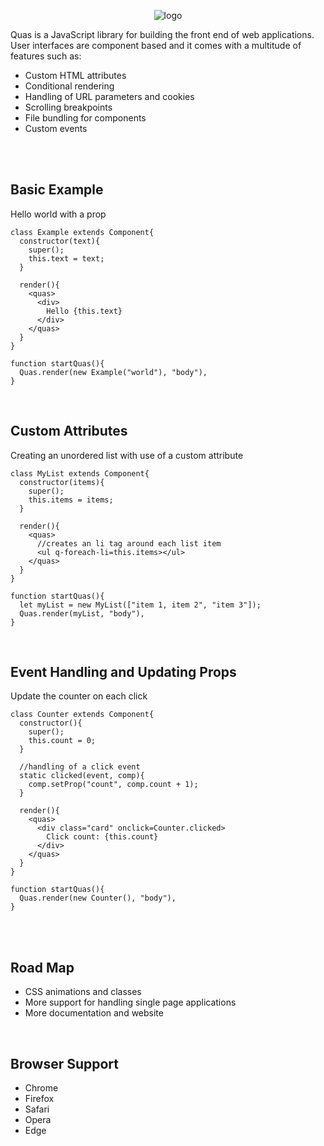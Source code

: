 <p align="center">
  <img src="https://i.imgur.com/Fo2YyRP.png" alt="logo">
</p>

Quas is a JavaScript library for building the front end of web applications.
User interfaces are component based and it comes with a multitude of features such as:

* Custom HTML attributes
* Conditional rendering
* Handling of URL parameters and cookies
* Scrolling breakpoints
* File bundling for components
* Custom events

<br>
<br>

## Basic Example
Hello world with a prop
```
class Example extends Component{
  constructor(text){
    super();
    this.text = text;
  }

  render(){
    <quas>
      <div>
        Hello {this.text}
      </div>
    </quas>
  }
}

function startQuas(){
  Quas.render(new Example("world"), "body"),
}
```

<br>

## Custom Attributes
Creating an unordered list with use of a custom attribute
```
class MyList extends Component{
  constructor(items){
    super();
    this.items = items;
  }

  render(){
    <quas>
      //creates an li tag around each list item
      <ul q-foreach-li=this.items></ul>
    </quas>
  }
}

function startQuas(){
  let myList = new MyList(["item 1, item 2", "item 3"]);
  Quas.render(myList, "body"),
}
```

<br>

## Event Handling and Updating Props
Update the counter on each click
```
class Counter extends Component{
  constructor(){
    super();
    this.count = 0;
  }

  //handling of a click event
  static clicked(event, comp){
    comp.setProp("count", comp.count + 1);
  }

  render(){
    <quas>
      <div class="card" onclick=Counter.clicked>
        Click count: {this.count}
      </div>
    </quas>
  }
}

function startQuas(){
  Quas.render(new Counter(), "body"),
}
```

<br>
<br>

## Road Map
* CSS animations and classes
* More support for handling single page applications
* More documentation and website

<br>

## Browser Support
* Chrome
* Firefox
* Safari
* Opera
* Edge
